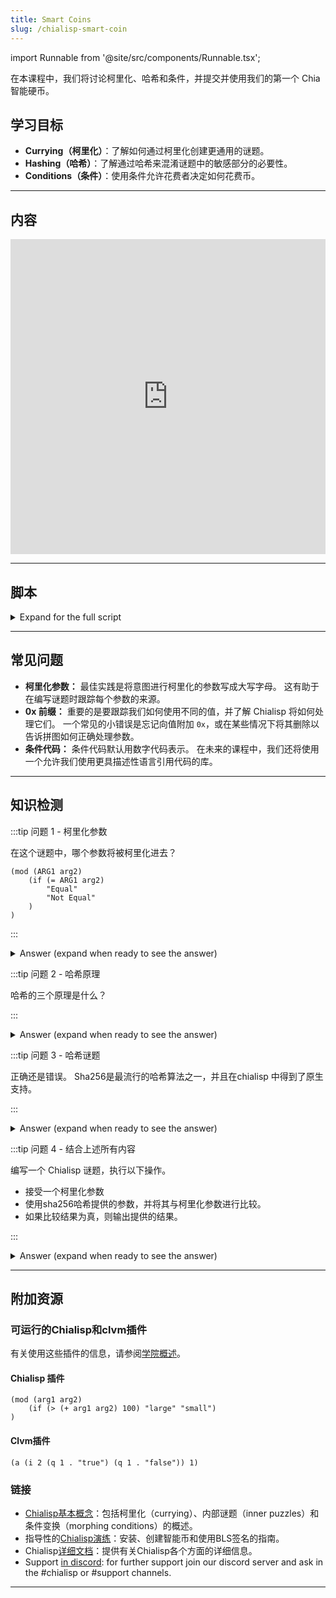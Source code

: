 ```yaml
---
title: Smart Coins
slug: /chialisp-smart-coin
---
```


import Runnable from '@site/src/components/Runnable.tsx';

在本课程中，我们将讨论柯里化、哈希和条件，并提交并使用我们的第一个 Chia 智能硬币。

## 学习目标

- **Currying（柯里化）**：了解如何通过柯里化创建更通用的谜题。
- **Hashing（哈希）**：了解通过哈希来混淆谜题中的敏感部分的必要性。
- **Conditions（条件）**：使用条件允许花费者决定如何花费币。

---

## 内容

<div class="videoWrapper">
<iframe width="100%" height="504" src="https://www.youtube.com/embed/-Nza_N9Xb3Y" frameborder="0" allowfullscreen="allowfullscreen"></iframe>
</div>

---

## 脚本

<details>

<summary> Expand for the full script </summary>

00:00\
在区块链上，一切都是一个币。 它们通常被称为智能硬币，因为每个币都与一个称为谜题的Chialisp程序相关联。 该程序决定了币何时以及如何被使用，以及在使用时会发生什么。

00:20\
NFT、CAT 和标准交易都使用谜题来定义。 在上一个视频中，我们学习了如何编写基本的Chialisp程序。 让我们将这些应用到一些更复杂的谜题中，并创建一个可以在区块链上使用的币。

00:40\
在这个视频中，我们将讨论柯里化、哈希和条件。 那么让我们开始吧！ 我们将首先创建一个名为 `password.clsp` 的新Chialisp文件，并创建一个模块，它接受一个参数 `password` 并确定传入的值是否等于 `hello`。 如果是，则返回 "correct"，否则返回 "incorrect"。

01:00\
我们将在终端中使用 `brun` 命令运行这个，并传入 `hello`，这应该会给我们一个成功。 为了测试相反的情况，我们将传入其他内容，然后看看是否失败。 这是对Chialisp基础知识的一点复习。 我们这个谜题的一个问题是，密码的硬编码值既不安全也不太有用。

01:20\
我们想要一个更通用的谜题，可以用于任何我们选择的密码。 为此，我们将使用柯里化和哈希。 为了使这个谜题更通用，我们将使用柯里化。 为此，让我们用两个新的参数替换我们的密码参数，`CORRECT_PASSWORD` 和 `provided_password`，然后在这些参数上运行我们的比较。

01:40\
现在在我们的终端中，我们可以柯里化一个值来替换正确的密码参数并进行编译。 运行 `cdv clsp curry password.clsp -a`，并传入我们想要的密码，这里是 `hello`，我们会得到以下结果。 现在如果我们通过 `brun` 运行它，并给它正确的密码，我们应该会得到一个成功。

02:00\
我们也可以像这样嵌套这些命令 - (`brun "$(cdv clsp curry password.clsp -a 'goodbye')" "(goodbye)"`)。 使我们的谜题更安全的第一步是使用哈希。 A hash function will take an input and return a hash value. 最流行的哈希算法之一是 sha256，它直接在chialisp中支持。

02:20\
关于哈希函数的几个重要说明：给定一个值，计算哈希非常容易。 给定一个哈希，计算原始输入非常困难或不可能，并且通过哈希函数多次传递相同的值将始终产生相同的输出。

02:40\
我们可以利用这些原则，通过柯里化预期密码的哈希值而不是密码值本身来提高安全性。 This prevents us from revealing the expected password while still allowing us to check if the provided password is correct. This is done by hashing the provided password. 所以让我们改变我们的谜题来使用哈希。

03:00\
首先，将柯里化参数更改为 `PASSWORD_HASH`，并将其他参数更改为 `password`。 在比较中，使用 sha256 来哈希给定的密码，并将其与密码哈希进行比较。 为了测试这个，我们首先需要对密码进行哈希并将其柯里化到我们的新谜题中。

03:20\
运行 `cdv hash "hello"` 来获取密码 "hello" 的哈希。 现在我们可以像上次一样将其柯里化到我们的谜题中，确保用 `0x` 前缀标识为chialisp值。 现在我们可以通过 `brun` 传递这个编译后的谜题，并提供正确的密码进行测试。

03:40\
重要的是要知道，虽然哈希是确保我们的谜题安全的重要部分，但这还不够。 当我们用正确的密码提供我们的解决方案时，该密码将在区块链上可见。 这意味着我们将无法再次使用它。 解决这个问题的最终方法是使用签名，我们将在未来的视频中讨论。 现在我们已经讨论了柯里化和哈希，让我们谈谈条件。

04:00\
在我们的密码谜题中，让我们做一些添加。 首先，我们将添加一个名为 `conditions` 的参数，然后用该参数替换成功和失败消息，后跟 `(x)`。 那么这是做什么的呢？ 好吧，`x` 代表错误。 如果密码不正确，if 语句将计算为 false，并且出错，终止程序，并使我们创建的币未花费。

04:20\
如果给出正确的密码，则conditions 提供者提供的条件将会执行。 回到我们的终端，首先我们需要像之前一样柯里化我们的哈希密码。 现在我们有了编译后的谜题，我们需要做一些事情来创建币。 首先，我们需要谜题哈希，我们可以通过运行 `opc -H` 并传入我们的编译后的谜题来获得。

04:40\
我们将保存结果供以后使用。 接下来，我们需要谜题揭示，它只是谜题的十六进制序列化形式。 这是在花费币时必须在链上揭示的内容。 我们可以通过运行 `opc` 并传入我们的编译后的谜题来获得这个。 我们也会保存这个以备将来使用。

05:00\
现在要创建币，我们需要将我们的谜题哈希编码为一个地址，使用 `cdv encode -p txch` 并传入我们的谜题哈希。 然后我们将给该地址发送一定数量的 xch 以锁定它。 现在让我们花费币以释放价值回到我们的钱包。 首先，我们将获取我们的钱包地址，并使用 `cdv decode` 将其转换为谜题哈希。

05:20\
接下来，我们将使用这个来构建我们要传递到币中的条件。 对于本例，我们将使用代号为 `51` 的 `CREATE_COIN` 条件。 因此，为了构建我们的解决方案，我们将写 `opc` 然后给出我们的密码，然后是我们要传递的条件。

05:40\
在这种情况下，条件代码 `51`，我们的钱包谜题哈希 - 前缀为 `0x`，以及一个数量。 这个输出就是我们的解决方案，我们会将其保存供以后使用。 好的，现在我们需要检索我们之前创建的币记录，当我们将 xch 承诺给谜题时。 运行 `cdv rpc coinrecords --by puzzlehash` 并传入原始谜题哈希。

06:00\
输出可能会包含一些币记录，具体取决于您是否紧密遵循示例，并根据最高区块索引选择最近的一个，并复制币记录。 现在我们将创建一个花费捆绑包。 开始一个 `json` 文件，并创建一个名为 `coin_spends` 的属性，其中包含一个包含一个对象的数组。 (`[{}]`)

06:20\
粘贴币记录，然后是您之前生成的谜题揭示，然后是解决方案。 创建另一个名为 `aggregated_signature` 的属性，并将其分配为这个值（`0xc0000000000...`）这是 191 个零。 现在将花费捆绑包提交到内存池中，使用 `cdv rpc pushtx spendbundle.json`。

06:40\
如果一切顺利，此交易应该被接受，一段时间后您应该会看到您的钱包余额增加。 现在您已经创建了您的第一个智能币。 在本视频中，我们讨论了如何将值柯里化到通用谜题中，如何对敏感值以及用于创建币的谜题进行哈希，并简要介绍了可以传递到谜题中的条件。

07:00\
在下一个视频中，我们将进一步讨论安全性以及如何使用签名来更好地保护您的交易。 那时再见。

</details>

---

## 常见问题

- **柯里化参数：** 最佳实践是将意图进行柯里化的参数写成大写字母。 这有助于在编写谜题时跟踪每个参数的来源。
- **0x 前缀：** 重要的是要跟踪我们如何使用不同的值，并了解 Chialisp 将如何处理它们。 一个常见的小错误是忘记向值附加 `0x`，或在某些情况下将其删除以告诉拼图如何正确处理参数。
- **条件代码：** 条件代码默认用数字代码表示。 在未来的课程中，我们还将使用一个允许我们使用更具描述性语言引用代码的库。

---

## 知识检测

:::tip 问题 1 - 柯里化参数

在这个谜题中，哪个参数将被柯里化进去？

```chialisp
(mod (ARG1 arg2)
    (if (= ARG1 arg2)
        "Equal"
        "Not Equal"
    )
)
```

:::

<details>

<summary> Answer (expand when ready to see the answer)  </summary>

ARG1 将被柯里化进去。

柯里化始终按顺序替换参数，因此在柯里化时，第一个将被替换。 最佳实践是将柯里化的参数用大写字母写出，以帮助我们跟踪。

</details>

:::tip 问题 2 - 哈希原理

哈希的三个原理是什么？

:::

<details>

<summary> Answer (expand when ready to see the answer)  </summary>

1. 给定一个值，对该值进行哈希是计算上容易的。
2. 给定一个哈希，计算出原始值是计算上困难或不可能的。
3. 对相同的输入进行哈希，将会得到相同的输出。

</details>

:::tip 问题 3 - 哈希谜题

正确还是错误。 Sha256是最流行的哈希算法之一，并且在chialisp 中得到了原生支持。

:::

<details>

<summary> Answer (expand when ready to see the answer) </summary>

True

</details>

:::tip 问题 4 - 结合上述所有内容

编写一个 Chialisp 谜题，执行以下操作。

- 接受一个柯里化参数
- 使用sha256哈希提供的参数，并将其与柯里化参数进行比较。
- 如果比较结果为真，则输出提供的结果。

:::

<details>

<summary> Answer (expand when ready to see the answer) </summary>

```chialisp
(mod (PASSWORD_HASH password conditions)
    (if (= (sha256 password) PASSWORD_HASH)
        conditions
        (x)
    )
)
```

</details>

---

## 附加资源

### 可运行的Chialisp和clvm插件

有关使用这些插件的信息，请参阅[学院概述](/academy-overview#可运行的chialisp和clvm插件)。

#### Chialisp 插件

<Runnable flavor='chialisp' input='(10 99)'>

```chialisp
(mod (arg1 arg2)
    (if (> (+ arg1 arg2) 100) "large" "small")
)
```

</Runnable>

#### Clvm插件

<Runnable flavor='clvm' input='(1)'>

```chialisp
(a (i 2 (q 1 . "true") (q 1 . "false")) 1)
```

</Runnable>

### 链接

- [Chialisp基本概念](https://chialisp.com/chialisp-concepts/)：包括柯里化（currying）、内部谜题（inner puzzles）和条件变换（morphing conditions）的概述。
- 指导性的[Chialisp演练](https://docs.chia.net/guides/)：安装、创建智能币和使用BLS签名的指南。
- Chialisp[详细文档](https://chialisp.com/)：提供有关Chialisp各个方面的详细信息。
- Support [in discord](https://discord.gg/chia): for further support join our discord server and ask in the #chialisp or #support channels.

---
